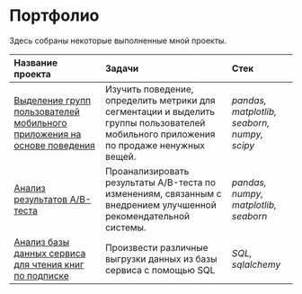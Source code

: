 # Портфолио

Здесь собраны некоторые выполненные мной проекты.

| Название проекта | Задачи | Стек | 
| :---------------------- | :---------------------- | :---------------------- |
| [Выделение групп пользователей мобильного приложения на основе поведения](https://github.com/younforet/Portfolio/tree/main/App_groups_project)| Изучить поведение, определить метрики для сегментации и выделить группы пользователей мобильного приложения по продаже ненужных вещей.| *pandas, matplotlib, seaborn, numpy, scipy* |
| [Анализ результатов A/B-теста](https://github.com/younforet/Portfolio/tree/main/App_groups_project)| Проанализировать результаты A/B-теста по изменениям, связанным с внедрением улучшенной рекомендательной системы.| *pandas, numpy, matplotlib, seaborn*|
| [Анализ базы данных сервиса для чтения книг по подписке](https://github.com/younforet/Portfolio/tree/main/SQL_project)| Произвести различные выгрузки данных из базы сервиса с помощью SQL | *SQL, sqlalchemy*|

